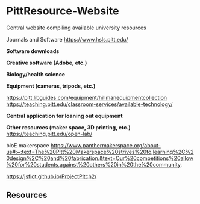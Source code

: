 # PittResource-Website
Central website compiling available university resources

Journals and Software
  https://www.hsls.pitt.edu/

  **Software downloads**

  **Creative software (Adobe, etc.)**

  **Biology/health science**

  **Equipment (cameras, tripods, etc.)**
  
  https://pitt.libguides.com/equipment/hillmanequipmentcollection 
  https://teaching.pitt.edu/classroom-services/available-technology/

  **Central application for loaning out equipment**

  **Other resources (maker space, 3D printing, etc.)**
  https://teaching.pitt.edu/open-lab/
  
  bioE makerspace https://www.panthermakerspace.org/about-us#:~:text=The%20Pitt%20Makerspace%20strives%20to,learning%2C%20design%2C%20and%20fabrication.&text=Our%20competitions%20allow%20for%20students,against%20others%20in%20the%20community.

https://jsflot.github.io/ProjectPitch2/

## Resources
